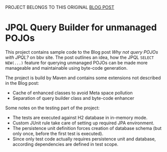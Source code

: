 PROJECT BELONGS TO THIS ORIGINAL [BLOG POST](http://htmlpreview.github.com/?https://github.com/GuntherRotsch/JpqlQueryBuilder/JPQL_query_builder_for_POJOs-Blog.html)

# JPQL Query Builder for unmanaged POJOs

This project contains sample code to the Blog post _Why not query POJOs with JPQL?_ on bbv site. The post outlines an idea, how the JPQL `SELECT NEW(...)` feature for querying unmanaged POJOs can be made more manageable and maintainable using byte-code generation.

The project is build by Maven and contains some extensions not described in the Blog post:

* Cache of enhanced classes to avoid Meta space pollution
* Separation of query builder class and byte-code enhancer

Some notes on the testing part of the project:

* The tests are executed against H2 database in in-memory mode.
* Custom JUnit rule take care of setting up required JPA environment.
* The persistence unit definition forces creation of database schema (but only once, before the first test is executed).
* Since only test code actually requires persistence unit and database, according dependencies are defined in test scope.
